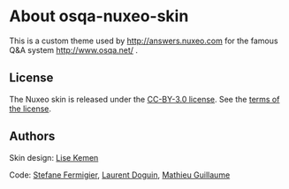 About osqa-nuxeo-skin 
======================

This is a custom theme used by http://answers.nuxeo.com for the famous Q&A system http://www.osqa.net/ .

License
--------

The Nuxeo skin is released under the [CC-BY-3.0 license](http://creativecommons.org/licenses/by/3.0/).
See the [terms of the license](http://creativecommons.org/licenses/by/3.0/).

Authors
--------

Skin design: [Lise Kemen](https://github.com/lkemen)

Code: [Stefane Fermigier](https://github.com/sfermigier), [Laurent Doguin](https://github.com/ldoguin), [Mathieu Guillaume](https://github.com/mguillaume)